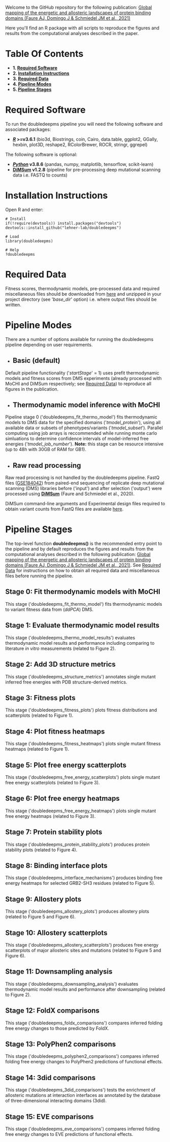 Welcome to the GitHub repository for the following publication: [Global mapping of the energetic and allosteric landscapes of protein binding domains (Faure AJ, Domingo J & Schmiedel JM et al., 2021)](https://www.biorxiv.org/content/10.1101/2021.09.14.460249v1.abstract)

Here you'll find an R package with all scripts to reproduce the figures and results from the computational analyses described in the paper.

# Table Of Contents

* **1. [Required Software](#required-software)**
* **2. [Installation Instructions](#installation-instructions)**
* **3. [Required Data](#required-data)**
* **4. [Pipeline Modes](#pipeline-modes)**
* **5. [Pipeline Stages](#pipeline-stages)**

# Required Software

To run the doubledeepms pipeline you will need the following software and associated packages:

* **[_R_](https://www.r-project.org/) >=v3.6.1** (bio3d, Biostrings, coin, Cairo, data.table, ggplot2, GGally, hexbin, plot3D, reshape2, RColorBrewer, ROCR, stringr, ggrepel)

The following software is optional:

* **[_Python_](https://www.python.org/) v3.8.6** (pandas, numpy, matplotlib, tensorflow, scikit-learn) 
* **[DiMSum](https://github.com/lehner-lab/DiMSum) v1.2.8** (pipeline for pre-processing deep mutational scanning data i.e. FASTQ to counts)

# Installation Instructions

Open R and enter:

```
# Install
if(!require(devtools)) install.packages("devtools")
devtools::install_github("lehner-lab/doubledeepms")

# Load
library(doubledeepms)

# Help
?doubledeepms
```

# Required Data

Fitness scores, thermodynamic models, pre-processed data and required miscellaneous files should be downloaded from [here](https://www.dropbox.com/s/uwlnnygdr8nc291/Data.zip?dl=0) and unzipped in your project directory (see '_base_dir_' option) i.e. where output files should be written.

# Pipeline Modes

There are a number of options available for running the doubledeepms pipeline depending on user requirements.

* ## Basic (default)

Default pipeline functionality ('_startStage_' = 1) uses prefit thermodynamic models and fitness scores from DMS experiments (already processed with MoCHI and DiMSum respectively; see [Required Data](#required-data)) to reproduce all figures in the publication.

* ## Thermodynamic model inference with MoCHI

Pipeline stage 0 ('doubledeepms_fit_thermo_model') fits thermodynamic models to DMS data for the specified domains ('_tmodel_protein_'), using all available data or subsets of phenotypes/variants ('_tmodel_subset_'). Parallel computing using job arrays is reccommended while running monte carlo simluations to determine confidence intervals of model-inferred free energies ('_tmodel_job_number_'). **Note:** this stage can be resource intensive (up to 48h with 30GB of RAM for GB1). 

* ## Raw read processing

Raw read processing is not handled by the doubledeepms pipeline. FastQ files ([GSE184042](https://www.ncbi.nlm.nih.gov/geo/query/acc.cgi?acc=GSE184042)) from paired-end sequencing of replicate deep mutational scanning (DMS) libraries before ('input') and after selection ('output') were processed using **[DiMSum](https://github.com/lehner-lab/DiMSum)** (Faure and Schmiedel et al., 2020).

DiMSum command-line arguments and Experimental design files required to obtain variant counts from FastQ files are available [here](https://www.dropbox.com/sh/pfn0bbk14k27zvj/AABQnRykP9vtIhQFoXK_cWhJa?dl=0).

# Pipeline Stages

The top-level function **doubledeepms()** is the recommended entry point to the pipeline and by default reproduces the figures and results from the computational analyses described in the following publication: [Global mapping of the energetic and allosteric landscapes of protein binding domains (Faure AJ, Domingo J & Schmiedel JM et al., 2021)](https://www.biorxiv.org/content/10.1101/2021.09.14.460249v1.abstract). See [Required Data](#required-data) for instructions on how to obtain all required data and miscellaneous files before running the pipeline.

## Stage 0: Fit thermodynamic models with MoCHI

This stage ('doubledeepms_fit_thermo_model') fits thermodynamic models to variant fitness data from (_ddPCA_) DMS.

## Stage 1: Evaluate thermodynamic model results

This stage ('doubledeepms_thermo_model_results') evaluates thermodynamic model results and performance including comparing to literature _in vitro_ measurements (related to Figure 2).

## Stage 2: Add 3D structure metrics

This stage ('doubledeepms_structure_metrics') annotates single mutant inferred free energies with PDB structure-derived metrics.

## Stage 3: Fitness plots

This stage ('doubledeepms_fitness_plots') plots fitness distributions and scatterplots (related to Figure 1).

## Stage 4: Plot fitness heatmaps

This stage ('doubledeepms_fitness_heatmaps') plots single mutant fitness heatmaps (related to Figure 1).

## Stage 5: Plot free energy scatterplots

This stage ('doubledeepms_free_energy_scatterplots') plots single mutant free energy scatterplots (related to Figure 3).

## Stage 6: Plot free energy heatmaps

This stage ('doubledeepms_free_energy_heatmaps') plots single mutant free energy heatmaps (related to Figure 3).

## Stage 7: Protein stability plots

This stage ('doubledeepms_protein_stability_plots') produces protein stability plots (related to Figure 4).

## Stage 8: Binding interface plots

This stage ('doubledeepms_interface_mechanisms') produces binding free energy heatmaps for selected GRB2-SH3 residues (related to Figure 5).

## Stage 9: Allostery plots

This stage ('doubledeepms_allostery_plots') produces allostery plots (related to Figure 5 and Figure 6).

## Stage 10: Allostery scatterplots

This stage ('doubledeepms_allostery_scatterplots') produces free energy scatterplots of major allosteric sites and mutations (related to Figure 5 and Figure 6).

## Stage 11: Downsampling analysis

This stage ('doubledeepms_downsampling_analysis') evaluates thermodynamic model results and performance after downsampling (related to Figure 2).

## Stage 12: FoldX comparisons

This stage ('doubledeepms_foldx_comparisons') compares inferred folding free energy changes to those predicted by FoldX.

## Stage 13: PolyPhen2 comparisons

This stage ('doubledeepms_polyphen2_comparisons') compares inferred folding free energy changes to PolyPhen2 predictions of functional effects.

## Stage 14: 3did comparisons

This stage ('doubledeepms_3did_comparisons') tests the enrichment of allosteric mutations at interaction interfaces as annotated by the database of three-dimensional interacting domains (3did).

## Stage 15: EVE comparisons

This stage ('doubledeepms_eve_comparisons') compares inferred folding free energy changes to EVE predictions of functional effects.
